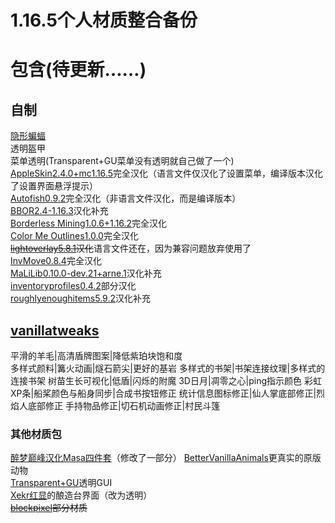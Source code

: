 # 1.16.5个人材质整合备份  
# 包含(待更新……)  
## 自制  
[隐形蝙蝠](https://github.com/Oururis/IBat)  
透明盔甲  
菜单透明(Transparent+GU菜单没有透明就自己做了一个)  
[AppleSkin2.4.0+mc1.16.5](https://minecraft.curseforge.com/projects/appleskin)完全汉化（语言文件仅汉化了设置菜单，编译版本汉化了设置界面悬浮提示）  
[Autofish0.9.2](https://minecraft.curseforge.com/projects/autofish)完全汉化（非语言文件汉化，而是编译版本）  
[BBOR2.4-1.16.3](https://www.curseforge.com/minecraft/mc-mods/bounding-box-outline-reloaded)汉化补充  
[Borderless Mining1.0.6+1.16.2](https://github.com/comp500/BorderlessMining)完全汉化  
[Color Me Outlines1.0.0](https://www.curseforge.com/minecraft/mc-mods/color-me-outlines)完全汉化  
~~[lightoverlay5.8.1](https://www.curseforge.com/minecraft/mc-mods/light-overlay)汉化~~语言文件还在，因为兼容问题放弃使用了  
[InvMove0.8.4](https://github.com/PieKing1215/InvMove)完全汉化  
[MaLiLib0.10.0-dev.21+arne.1](https://www.curseforge.com/minecraft/mc-mods/malilib)汉化补充  
[inventoryprofiles0.4.2](https://www.curseforge.com/minecraft/mc-mods/inventory-profiles)部分汉化  
[roughlyenoughitems5.9.2](https://www.curseforge.com/minecraft/mc-mods/roughly-enough-items)汉化补充  

## [vanillatweaks](https://vanillatweaks.net/picker/resource-packs/)  
平滑的羊毛|高清盾牌图案|降低紫珀块饱和度  
多样式颜料|篝火动画|燧石箭尖|更好的基岩
多样式的书架|书架连接纹理|多样式的连接书架
树苗生长可视化|低盾|闪烁的附魔
3D日月|凋零之心|ping指示颜色
彩虹XP条|船桨颜色与船身同步|合成书按钮修正
统计信息图标修正|仙人掌底部修正|烈焰人底部修正
手持物品修正|切石机动画修正|村民斗篷  
### 其他材质包  
[醉梦巅峰汉化Masa四件套](https://space.bilibili.com/13205801)（修改了一部分）
[BetterVanillaAnimals](https://www.curseforge.com/minecraft/texture-packs/better-vanilla-animals)更真实的原版动物  
[Transparent+GU](https://www.curseforge.com/minecraft/texture-packs/transparent-gui-ultimate)透明GUI  
[Xekr红显](https://www.curseforge.com/minecraft/texture-packs/xekr-redstone-display)的酿造台界面（改为透明）  
~~[blockpixel](https://www.curseforge.com/minecraft/texture-packs/blockpixel)部分材质~~  
